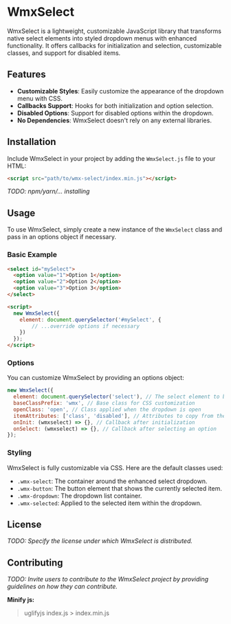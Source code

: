 
# WmxSelect

WmxSelect is a lightweight, customizable JavaScript library that transforms native select elements into styled dropdown menus with enhanced functionality. It offers callbacks for initialization and selection, customizable classes, and support for disabled items.

## Features

- **Customizable Styles**: Easily customize the appearance of the dropdown menu with CSS.
- **Callbacks Support**: Hooks for both initialization and option selection.
- **Disabled Options**: Support for disabled options within the dropdown.
- **No Dependencies**: WmxSelect doesn't rely on any external libraries.

## Installation

Include WmxSelect in your project by adding the `WmxSelect.js` file to your HTML:

```html
<script src="path/to/wmx-select/index.min.js"></script>
```

*TODO: npm/yarn/... installing*

## Usage

To use WmxSelect, simply create a new instance of the `WmxSelect` class and pass in an options object if necessary.

### Basic Example

```html
<select id="mySelect">
  <option value="1">Option 1</option>
  <option value="2">Option 2</option>
  <option value="3">Option 3</option>
</select>

<script>
  new WmxSelect({
    element: document.querySelector('#mySelect', {
        // ...override options if necessary
    })
  });
</script>
```

### Options

You can customize WmxSelect by providing an options object:

```javascript
new WmxSelect({
  element: document.querySelector('select'), // The select element to be enhanced
  baseClassPrefix: 'wmx', // Base class for CSS customization
  openClass: 'open', // Class applied when the dropdown is open
  itemAttributes: ['class', 'disabled'], // Attributes to copy from the original select option to the dropdown
  onInit: (wmxselect) => {}, // Callback after initialization
  onSelect: (wmxselect) => {}, // Callback after selecting an option
});
```

### Styling

WmxSelect is fully customizable via CSS. Here are the default classes used:

- `.wmx-select`: The container around the enhanced select dropdown.
- `.wmx-button`: The button element that shows the currently selected item.
- `.wmx-dropdown`: The dropdown list container.
- `.wmx-selected`: Applied to the selected item within the dropdown.

## License

*TODO: Specify the license under which WmxSelect is distributed.*

## Contributing

*TODO: Invite users to contribute to the WmxSelect project by providing guidelines on how they can contribute.*

**Minify js:**

> uglifyjs index.js > index.min.js